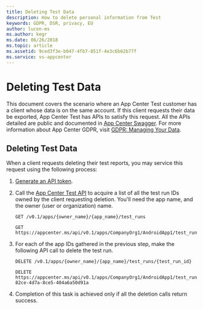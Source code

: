 ```yaml
---
title: Deleting Test Data
description: How to delete personal information from Test
keywords: GDPR, DSR, privacy, EU
author: lucen-ms
ms.author: kegr
ms.date: 06/26/2018
ms.topic: article 
ms.assetid: 9ced3f3e-b047-4fb7-851f-4e3c6b62b77f
ms.service: vs-appcenter
---
```


# Deleting Test Data
This document covers the scenario where an App Center Test customer has a client whose data is on the same account. If this client requests their data be exported, App Center Test has APIs to satisfy this request. All the APIs detailed are public and documented in [App Center Swagger](https://openapi.appcenter.ms/#/test). For more information about App Center GDPR, visit [GDPR: Managing Your Data](https://docs.microsoft.com/appcenter/gdpr/your-data).

## Deleting Test Data
When a client requests deleting their test reports, you may service this request using the following process:

1. [Generate an API token](https://docs.microsoft.com/appcenter/api-docs/).
2. Call the [App Center Test API](https://openapi.appcenter.ms/#/test) to acquire a list of all the test run IDs owned by the client requesting deletion. You'll need the app name, and the owner (user or organization) name.
   ```HTTP
   GET /v0.1/apps/{owner_name}/{app_name}/test_runs
   ```
   ```HTTP
   GET https://appcenter.ms/api/v0.1/apps/CompanyOrg1/AndroidApp1/test_runs
   ```
 
3. For each of the app IDs gathered in the previous step, make the following API call to delete the test run.
   ```HTTP
   DELETE /v0.1/apps/{owner_name}/{app_name}/test_runs/{test_run_id}
   ```
   ```HTTP
   DELETE https://appcenter.ms/api/v0.1/apps/CompanyOrg1/AndroidApp1/test_runs/0ce0x71b-82ce-4d7a-8ce5-404a6a50d91a
   ```

4. Completion of this task is achieved only if all the deletion calls return success.
